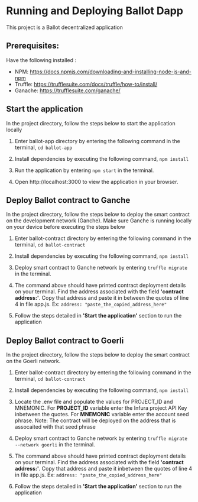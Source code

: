 # Running and Deploying Ballot Dapp


This project is a Ballot decentralized application


## Prerequisites:


Have the following installed :


* NPM: https://docs.npmjs.com/downloading-and-installing-node-js-and-npm
* Truffle: https://trufflesuite.com/docs/truffle/how-to/install/
* Ganache: https://trufflesuite.com/ganache/




## Start the application
In the project directory, follow the steps below to start the application locally


1. Enter ballot-app directory by entering the following command in the terminal, `cd ballot-app`


2. Install dependencies by executing the following command, `npm install`


3. Run the application by entering `npm start` in the terminal.


4. Open http://localhost:3000 to view the application in your browser.


## Deploy Ballot contract to Ganche
In the project directory, follow the steps below to deploy the smart contract on the development network (Ganche). Make sure Ganche is running locally on your device before executing the steps below


1. Enter ballot-contract directory by entering the following command in the terminal, `cd ballot-contract`


2. Install dependencies by executing the following command, `npm install`


3. Deploy smart contract to Ganche network by entering `truffle migrate` in the terminal.


4. The command above should have printed contract deployment details on your terminal. Find the address associated with the field **'contract address:'**. Copy that address and paste it in between the quotes of line 4 in file app.js. Ex:   `address: "paste_the_copied_address_here"`
5. Follow the steps detailed in **'Start the application'** section to run the application


## Deploy Ballot contract to Goerli
In the project directory, follow the steps below to deploy the smart contract on the Goerli network.


1. Enter ballot-contract directory by entering the following command in the terminal, `cd ballot-contract`


2. Install dependencies by executing the following command, `npm install`


3. Locate the .env file and populate the values for PROJECT_ID and MNEMONIC. For **PROJECT_ID** variable enter the Infura project API Key inbetween the quotes. For **MNEMONIC** variable enter the account seed phrase. Note: The contract will be deployed on the address that is assocaited with that seed phrase


4. Deploy smart contract to Ganche network by entering `truffle migrate --network goerli` in the terminal.


5. The command above should have printed contract deployment details on your terminal. Find the address associated with the field **'contract address:'**. Copy that address and paste it inbetween the quotes of line 4 in file app.js. Ex:   `address: "paste_the_copied_address_here"`
6. Follow the steps detailed in **'Start the application'** section to run the application

